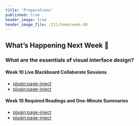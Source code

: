 ```yaml
---
title: 'Preparations'
published: true
header_image: true
header_image_file: /211/home/week-08
---
```


## What’s Happening Next Week 🔭

### What are the essentials of visual interface design?

#### Week 10 Live Blackboard Collaborate Sessions

* [plugin:page-inject](/211/online-sessions/week-10-1)
* [plugin:page-inject](/211/online-sessions/week-10-2)

#### Week 10 Required Readings and One-Minute Summaries

* [plugin:page-inject](/211/weekly-readings/week-10-1?template=partials/embedlycardlinkonly)  
* [plugin:page-inject](/211/weekly-readings/week-10-2?template=partials/embedlycardlinkonly)  

